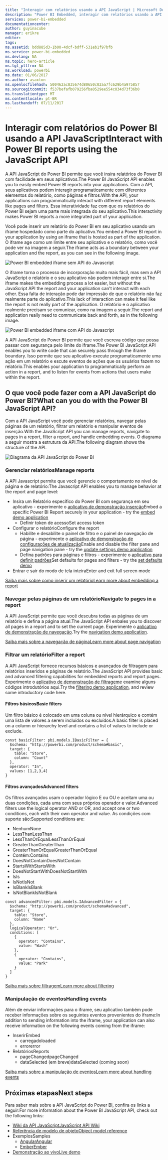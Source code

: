 ```yaml
---
title: "Interagir com relatórios usando a API JavaScript | Microsoft Docs"
description: "Power BI Embedded, interagir com relatórios usando a API JavaScript"
services: power-bi-embedded
documentationcenter: 
author: guyinacube
manager: erikre
editor: 
tags: 
ms.assetid: bdd885d3-1b00-4dcf-bdff-531eb1f97bfb
ms.service: power-bi-embedded
ms.devlang: NA
ms.topic: hero-article
ms.tgt_pltfrm: NA
ms.workload: powerbi
ms.date: 01/06/2017
ms.author: asaxton
ms.openlocfilehash: 500462ac835674d80650c02aa7fc629b4a975857
ms.sourcegitcommit: f537befafb079256fba0529ee554c034d73f36b0
ms.translationtype: MT
ms.contentlocale: pt-BR
ms.lasthandoff: 07/11/2017
---
```

# <a name="interact-with-power-bi-reports-using-the-javascript-api"></a><span data-ttu-id="697c4-103">Interagir com relatórios do Power BI usando a API JavaScript</span><span class="sxs-lookup"><span data-stu-id="697c4-103">Interact with Power BI reports using the JavaScript API</span></span>
<span data-ttu-id="697c4-104">A API JavaScript do Power BI permite que você insira relatórios do Power BI com facilidade em seus aplicativos.</span><span class="sxs-lookup"><span data-stu-id="697c4-104">The Power BI JavaScript API enables you to easily embed Power BI reports into your applications.</span></span> <span data-ttu-id="697c4-105">Com a API, seus aplicativos podem interagir programaticamente com diferentes elementos do relatório, como páginas e filtros.</span><span class="sxs-lookup"><span data-stu-id="697c4-105">With the API, your applications can programmatically interact with different report elements like pages and filters.</span></span> <span data-ttu-id="697c4-106">Essa interatividade faz com que os relatórios do Power BI sejam uma parte mais integrada do seu aplicativo.</span><span class="sxs-lookup"><span data-stu-id="697c4-106">This interactivity makes Power BI reports a more integrated part of your application.</span></span>

<span data-ttu-id="697c4-107">Você pode inserir um relatório do Power BI em seu aplicativo usando um iframe hospedado como parte do aplicativo.</span><span class="sxs-lookup"><span data-stu-id="697c4-107">You embed a Power BI report in your application by using an iframe that is hosted as part of the application.</span></span> <span data-ttu-id="697c4-108">O iframe age como um limite entre seu aplicativo e o relatório, como você pode ver na imagem a seguir.</span><span class="sxs-lookup"><span data-stu-id="697c4-108">The iframe acts as a boundary between your application and the report, as you can see in the following image.</span></span> 

![Power BI embedded iframe sem API do Javascript](media/powerbi-embedded-interact-with-reports/powerbi-embedded-interact-report-1.png)

<span data-ttu-id="697c4-110">O iframe torna o processo de incorporação muito mais fácil, mas sem a API JavaScript o relatório e o seu aplicativo não podem interagir entre si.</span><span class="sxs-lookup"><span data-stu-id="697c4-110">The iframe makes the embedding process a lot easier, but without the JavaScript API the report and your application can't interact with each other.</span></span> <span data-ttu-id="697c4-111">Essa falta de interação pode dar impressão de que o relatório não faz realmente parte do aplicativo.</span><span class="sxs-lookup"><span data-stu-id="697c4-111">This lack of interaction can make it feel like the report is not really part of the application.</span></span> <span data-ttu-id="697c4-112">O relatório e o aplicativo realmente precisam se comunicar, como na imagem a seguir.</span><span class="sxs-lookup"><span data-stu-id="697c4-112">The report and application really need to communicate back and forth, as in the following image.</span></span>

![Power BI embedded iframe com API do Javascript](media/powerbi-embedded-interact-with-reports/powerbi-embedded-interact-report-2.png)

<span data-ttu-id="697c4-114">A API JavaScript do Power BI permite que você escreva código que possa passar com segurança pelo limite do iframe.</span><span class="sxs-lookup"><span data-stu-id="697c4-114">The Power BI JavaScript API enables you to write code that can securely pass through the iframe boundary.</span></span> <span data-ttu-id="697c4-115">Isso permite que seu aplicativo execute programaticamente uma ação em um relatório e escute eventos de ações que os usuários fazem no relatório.</span><span class="sxs-lookup"><span data-stu-id="697c4-115">This enables your application to programmatically perform an action in a report, and to listen for events from actions that users make within the report.</span></span>

## <a name="what-can-you-do-with-the-power-bi-javascript-api"></a><span data-ttu-id="697c4-116">O que você pode fazer com a API JavaScript do Power BI?</span><span class="sxs-lookup"><span data-stu-id="697c4-116">What can you do with the Power BI JavaScript API?</span></span>
<span data-ttu-id="697c4-117">Com a API JavaScript você pode gerenciar relatórios, navegar pelas páginas de um relatório, filtrar um relatório e manipular eventos de inserção.</span><span class="sxs-lookup"><span data-stu-id="697c4-117">With the JavaScript API you can manage reports, navigate to pages in a report, filter a report, and handle embedding events.</span></span> <span data-ttu-id="697c4-118">O diagrama a seguir mostra a estrutura da API.</span><span class="sxs-lookup"><span data-stu-id="697c4-118">The following diagram shows the structure of the API.</span></span>

![Diagrama da API JavaScript do Power BI](media/powerbi-embedded-interact-with-reports/powerbi-embedded-interact-report-3.png)

### <a name="manage-reports"></a><span data-ttu-id="697c4-120">Gerenciar relatórios</span><span class="sxs-lookup"><span data-stu-id="697c4-120">Manage reports</span></span>
<span data-ttu-id="697c4-121">A API Javascript permite que você gerencie o comportamento no nível de página e de relatório:</span><span class="sxs-lookup"><span data-stu-id="697c4-121">The Javascript API enables you to manage behavior at the report and page level:</span></span>

* <span data-ttu-id="697c4-122">Insira um Relatório específico do Power BI com segurança em seu aplicativo - experimente o [aplicativo de demonstração inserção](http://azure-samples.github.io/powerbi-angular-client/#/scenario1)</span><span class="sxs-lookup"><span data-stu-id="697c4-122">Embed a specific Power BI Report securely in your application - try the [embed demo application](http://azure-samples.github.io/powerbi-angular-client/#/scenario1)</span></span>
  * <span data-ttu-id="697c4-123">Definir token de acesso</span><span class="sxs-lookup"><span data-stu-id="697c4-123">Set access token</span></span>
* <span data-ttu-id="697c4-124">Configurar o relatório</span><span class="sxs-lookup"><span data-stu-id="697c4-124">Configure the report</span></span>
  * <span data-ttu-id="697c4-125">Habilite e desabilite o painel de filtro e o painel de navegação de página - experimente o [aplicativo de demonstração de configurações de atualização](http://azure-samples.github.io/powerbi-angular-client/#/scenario6)</span><span class="sxs-lookup"><span data-stu-id="697c4-125">Enable and disable the filter pane and page navigation pane - try the [update settings demo application](http://azure-samples.github.io/powerbi-angular-client/#/scenario6)</span></span>
  * <span data-ttu-id="697c4-126">Defina padrões para páginas e filtros - experimente o [aplicativo para definir padrões](http://azure-samples.github.io/powerbi-angular-client/#/scenario5)</span><span class="sxs-lookup"><span data-stu-id="697c4-126">Set defaults for pages and filters - try the [set defaults demo](http://azure-samples.github.io/powerbi-angular-client/#/scenario5)</span></span>
* <span data-ttu-id="697c4-127">Entrar e sair do modo de tela inteira</span><span class="sxs-lookup"><span data-stu-id="697c4-127">Enter and exit full screen mode</span></span>

[<span data-ttu-id="697c4-128">Saiba mais sobre como inserir um relatório</span><span class="sxs-lookup"><span data-stu-id="697c4-128">Learn more about embedding a report</span></span>](https://github.com/Microsoft/PowerBI-JavaScript/wiki/Embedding-Basics)

### <a name="navigate-to-pages-in-a-report"></a><span data-ttu-id="697c4-129">Navegar pelas páginas de um relatório</span><span class="sxs-lookup"><span data-stu-id="697c4-129">Navigate to pages in a report</span></span>
<span data-ttu-id="697c4-130">A API JavaScript permite que você descubra todas as páginas de um relatório e defina a página atual.</span><span class="sxs-lookup"><span data-stu-id="697c4-130">The JavaScript API enbales you to discover all pages in a report and to set the current page.</span></span> <span data-ttu-id="697c4-131">Experimente o [aplicativo de demonstração de navegação](http://azure-samples.github.io/powerbi-angular-client/#/scenario3).</span><span class="sxs-lookup"><span data-stu-id="697c4-131">Try the [navigation demo application](http://azure-samples.github.io/powerbi-angular-client/#/scenario3).</span></span>

[<span data-ttu-id="697c4-132">Saiba mais sobre a navegação de página</span><span class="sxs-lookup"><span data-stu-id="697c4-132">Learn more about page navigation</span></span>](https://github.com/Microsoft/PowerBI-JavaScript/wiki/Page-Navigation)

### <a name="filter-a-report"></a><span data-ttu-id="697c4-133">Filtrar um relatório</span><span class="sxs-lookup"><span data-stu-id="697c4-133">Filter a report</span></span>
<span data-ttu-id="697c4-134">A API JavaScript fornece recursos básicos e avançados de filtragem para relatórios inseridos e páginas de relatório.</span><span class="sxs-lookup"><span data-stu-id="697c4-134">The JavaScript API provides basic and advanced filtering capabilities for embedded reports and report pages.</span></span> <span data-ttu-id="697c4-135">Experimente o [aplicativo de demonstração de filtragem](http://azure-samples.github.io/powerbi-angular-client/#/scenario4)e examine alguns códigos introdutórios aqui.</span><span class="sxs-lookup"><span data-stu-id="697c4-135">Try the [filtering demo application](http://azure-samples.github.io/powerbi-angular-client/#/scenario4), and review some introductory code here.</span></span>  

#### <a name="basic-filters"></a><span data-ttu-id="697c4-136">Filtros básicos</span><span class="sxs-lookup"><span data-stu-id="697c4-136">Basic filters</span></span>
<span data-ttu-id="697c4-137">Um filtro básico é colocado em uma coluna ou nível hierárquico e contém uma lista de valores a serem incluídos ou excluídos.</span><span class="sxs-lookup"><span data-stu-id="697c4-137">A basic filter is placed on a column or hierarchy level and contains a list of values to include or exclude.</span></span>

```
const basicFilter: pbi.models.IBasicFilter = {
  $schema: "http://powerbi.com/product/schema#basic",
  target: {
    table: "Store",
    column: "Count"
  },
  operator: "In",
  values: [1,2,3,4]
}
```


#### <a name="advanced-filters"></a><span data-ttu-id="697c4-138">Filtros avançados</span><span class="sxs-lookup"><span data-stu-id="697c4-138">Advanced filters</span></span>
<span data-ttu-id="697c4-139">Os filtros avançados usam o operador lógico E ou OU e aceitam uma ou duas condições, cada uma com seus próprios operador e valor.</span><span class="sxs-lookup"><span data-stu-id="697c4-139">Advanced filters use the logical operator AND or OR, and accept one or two conditions, each with their own operator and value.</span></span> <span data-ttu-id="697c4-140">As condições com suporte são:</span><span class="sxs-lookup"><span data-stu-id="697c4-140">Supported conditions are:</span></span>

* <span data-ttu-id="697c4-141">Nenhum</span><span class="sxs-lookup"><span data-stu-id="697c4-141">None</span></span>
* <span data-ttu-id="697c4-142">LessThan</span><span class="sxs-lookup"><span data-stu-id="697c4-142">LessThan</span></span>
* <span data-ttu-id="697c4-143">LessThanOrEqual</span><span class="sxs-lookup"><span data-stu-id="697c4-143">LessThanOrEqual</span></span>
* <span data-ttu-id="697c4-144">GreaterThan</span><span class="sxs-lookup"><span data-stu-id="697c4-144">GreaterThan</span></span>
* <span data-ttu-id="697c4-145">GreaterThanOrEqual</span><span class="sxs-lookup"><span data-stu-id="697c4-145">GreaterThanOrEqual</span></span>
* <span data-ttu-id="697c4-146">Contém:</span><span class="sxs-lookup"><span data-stu-id="697c4-146">Contains</span></span>
* <span data-ttu-id="697c4-147">DoesNotContain</span><span class="sxs-lookup"><span data-stu-id="697c4-147">DoesNotContain</span></span>
* <span data-ttu-id="697c4-148">StartsWith</span><span class="sxs-lookup"><span data-stu-id="697c4-148">StartsWith</span></span>
* <span data-ttu-id="697c4-149">DoesNotStartWith</span><span class="sxs-lookup"><span data-stu-id="697c4-149">DoesNotStartWith</span></span>
* <span data-ttu-id="697c4-150">Is</span><span class="sxs-lookup"><span data-stu-id="697c4-150">Is</span></span>
* <span data-ttu-id="697c4-151">IsNot</span><span class="sxs-lookup"><span data-stu-id="697c4-151">IsNot</span></span>
* <span data-ttu-id="697c4-152">IsBlank</span><span class="sxs-lookup"><span data-stu-id="697c4-152">IsBlank</span></span>
* <span data-ttu-id="697c4-153">IsNotBlank</span><span class="sxs-lookup"><span data-stu-id="697c4-153">IsNotBlank</span></span>

```
const advancedFilter: pbi.models.IAdvancedFilter = {
  $schema: "http://powerbi.com/product/schema#advanced",
  target: {
    table: "Store",
    column: "Name"
  },
  logicalOperator: "Or",
  conditions: [
    {
      operator: "Contains",
      value: "Wash"
    },
    {
      operator: "Contains",
      value: "Park"
    }
  ]
}
```
[<span data-ttu-id="697c4-154">Saiba mais sobre filtragem</span><span class="sxs-lookup"><span data-stu-id="697c4-154">Learn more about filtering</span></span>](https://github.com/Microsoft/PowerBI-JavaScript/wiki/Filters)

### <a name="handling-events"></a><span data-ttu-id="697c4-155">Manipulação de eventos</span><span class="sxs-lookup"><span data-stu-id="697c4-155">Handling events</span></span>
<span data-ttu-id="697c4-156">Além de enviar informações para o iframe, seu aplicativo também pode receber informações sobre os seguintes eventos provenientes do iframe:</span><span class="sxs-lookup"><span data-stu-id="697c4-156">In addition to sending information into the iframe, your application can also receive information on the following events coming from the iframe:</span></span>

* <span data-ttu-id="697c4-157">Inserir</span><span class="sxs-lookup"><span data-stu-id="697c4-157">Embed</span></span>
  * <span data-ttu-id="697c4-158">carregado</span><span class="sxs-lookup"><span data-stu-id="697c4-158">loaded</span></span>
  * <span data-ttu-id="697c4-159">error</span><span class="sxs-lookup"><span data-stu-id="697c4-159">error</span></span>
* <span data-ttu-id="697c4-160">Relatórios</span><span class="sxs-lookup"><span data-stu-id="697c4-160">Reports</span></span>
  * <span data-ttu-id="697c4-161">pageChanged</span><span class="sxs-lookup"><span data-stu-id="697c4-161">pageChanged</span></span>
  * <span data-ttu-id="697c4-162">dataSelected (em breve)</span><span class="sxs-lookup"><span data-stu-id="697c4-162">dataSelected (coming soon)</span></span>

[<span data-ttu-id="697c4-163">Saiba mais sobre a manipulação de eventos</span><span class="sxs-lookup"><span data-stu-id="697c4-163">Learn more about handling events</span></span>](https://github.com/Microsoft/PowerBI-JavaScript/wiki/Handling-Events)

## <a name="next-steps"></a><span data-ttu-id="697c4-164">Próximas etapas</span><span class="sxs-lookup"><span data-stu-id="697c4-164">Next steps</span></span>
<span data-ttu-id="697c4-165">Para saber mais sobre a API JavaScript do Power BI, confira os links a seguir:</span><span class="sxs-lookup"><span data-stu-id="697c4-165">For more information about the Power BI JavaScript API, check out the following links:</span></span>

* [<span data-ttu-id="697c4-166">Wiki da API JavaScript</span><span class="sxs-lookup"><span data-stu-id="697c4-166">JavaScript API Wiki</span></span>](https://github.com/Microsoft/PowerBI-JavaScript/wiki)
* [<span data-ttu-id="697c4-167">Referência de modelo de objeto</span><span class="sxs-lookup"><span data-stu-id="697c4-167">Object model reference</span></span>](https://microsoft.github.io/powerbi-models/modules/_models_.html)
* <span data-ttu-id="697c4-168">Exemplos</span><span class="sxs-lookup"><span data-stu-id="697c4-168">Samples</span></span>
  * [<span data-ttu-id="697c4-169">Angular</span><span class="sxs-lookup"><span data-stu-id="697c4-169">Angular</span></span>](http://azure-samples.github.io/powerbi-angular-client)
  * [<span data-ttu-id="697c4-170">Ember</span><span class="sxs-lookup"><span data-stu-id="697c4-170">Ember</span></span>](https://github.com/Microsoft/powerbi-ember)
* [<span data-ttu-id="697c4-171">Demonstração ao vivo</span><span class="sxs-lookup"><span data-stu-id="697c4-171">Live demo</span></span>](https://microsoft.github.io/PowerBI-JavaScript/demo/)

